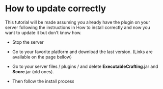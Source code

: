# How to update correctly

This tutorial will be made assuming you already have the plugin on your server following the instructions in How to install correctly and now you want to update it but don't know how.

* Stop the server
* Go to your favorite platform and download the last version. (Links are available on the page bellow)

* Go to your server files / plugins / and delete **ExecutableCrafting**.jar and **Score**.jar (old ones).
* Then follow the install process

